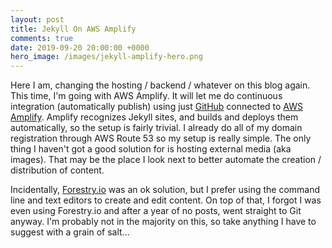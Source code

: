 ```yaml
---
layout: post
title: Jekyll On AWS Amplify
comments: true
date: 2019-09-20 20:00:00 +0000
hero_image: /images/jekyll-amplify-hero.png
---
```


Here I am, changing the hosting / backend / whatever on this blog again. This time, I'm going with AWS Amplify. It will let me do continuous integration (automatically publish) using just [GitHub](https:github.com) connected to [AWS Amplify](https://aws.amazon.com/amplify/). Amplify recognizes Jekyll sites, and builds and deploys them automatically, so the setup is fairly trivial. I already do all of my domain registration through AWS Route 53 so my setup is really simple. The only thing I haven't got a good solution for is hosting external media (aka images). That may be the place I look next to better automate the creation / distribution of content.

Incidentally, [Forestry.io](https://forestry.io) was an ok solution, but I prefer using the command line and text editors to create and edit content. On top of that, I forgot I was even using Forestry.io and after a year of no posts, went straight to Git anyway. I'm probably not in the majority on this, so take anything I have to suggest with a grain of salt...
